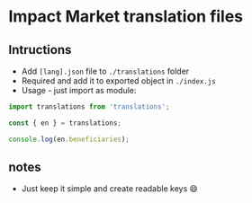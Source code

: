 # Impact Market translation files

## Intructions
- Add `[lang].json` file to `./translations` folder
- Required and add it to exported object in `./index.js`
- Usage - just import as module:
```javascript
import translations from 'translations';

const { en } = translations;

console.log(en.beneficiaries);
```

## notes
- Just keep it simple and create readable keys :smile:
